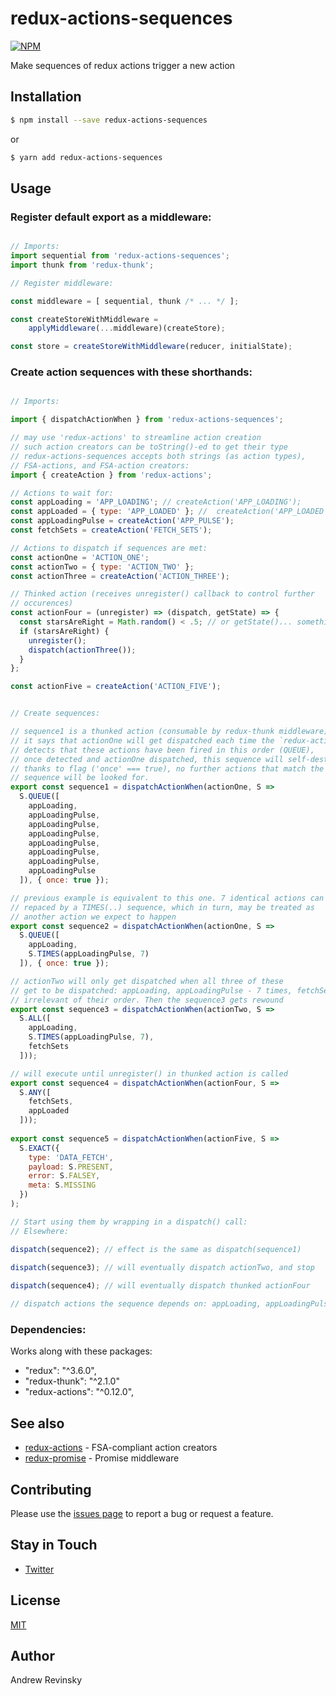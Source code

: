# redux-actions-sequences

[![NPM](https://nodei.co/npm/redux-actions-sequences.png?downloads=true&stars=true)](https://nodei.co/npm/redux-actions-sequences/)

Make sequences of redux actions trigger a new action

## Installation

```bash
$ npm install --save redux-actions-sequences
```

or

```bash
$ yarn add redux-actions-sequences
```

## Usage

### Register default export as a middleware:

```js

// Imports:
import sequential from 'redux-actions-sequences';
import thunk from 'redux-thunk';

// Register middleware:

const middleware = [ sequential, thunk /* ... */ ];

const createStoreWithMiddleware =
    applyMiddleware(...middleware)(createStore);

const store = createStoreWithMiddleware(reducer, initialState);

```

### Create action sequences with these shorthands:


```js

// Imports:

import { dispatchActionWhen } from 'redux-actions-sequences';

// may use 'redux-actions' to streamline action creation
// such action creators can be toString()-ed to get their type
// redux-actions-sequences accepts both strings (as action types), 
// FSA-actions, and FSA-action creators:
import { createAction } from 'redux-actions';

// Actions to wait for:
const appLoading = 'APP_LOADING'; // createAction('APP_LOADING');
const appLoaded = { type: 'APP_LOADED' }; //  createAction('APP_LOADED');
const appLoadingPulse = createAction('APP_PULSE');
const fetchSets = createAction('FETCH_SETS');

// Actions to dispatch if sequences are met:
const actionOne = 'ACTION_ONE';
const actionTwo = { type: 'ACTION_TWO' };
const actionThree = createAction('ACTION_THREE');

// Thinked action (receives unregister() callback to control further
// occurences)
const actionFour = (unregister) => (dispatch, getState) => {
  const starsAreRight = Math.random() < .5; // or getState()... something
  if (starsAreRight) {
    unregister();
    dispatch(actionThree());
  }
};

const actionFive = createAction('ACTION_FIVE');


// Create sequences: 

// sequence1 is a thunked action (consumable by redux-thunk middleware)
// it says that actionOne will get dispatched each time the `redux-actions-sequences`
// detects that these actions have been fired in this order (QUEUE),
// once detected and actionOne dispatched, this sequence will self-destruct
// thanks to flag ('once' === true), no further actions that match the 
// sequence will be looked for.
export const sequence1 = dispatchActionWhen(actionOne, S => 
  S.QUEUE([
    appLoading,
    appLoadingPulse,
    appLoadingPulse,
    appLoadingPulse,
    appLoadingPulse,
    appLoadingPulse,
    appLoadingPulse,
    appLoadingPulse
  ]), { once: true });

// previous example is equivalent to this one. 7 identical actions can be
// repaced by a TIMES(..) sequence, which in turn, may be treated as 
// another action we expect to happen
export const sequence2 = dispatchActionWhen(actionOne, S =>
  S.QUEUE([
    appLoading,
    S.TIMES(appLoadingPulse, 7)
  ]), { once: true });

// actionTwo will only get dispatched when all three of these
// get to be dispatched: appLoading, appLoadingPulse - 7 times, fetchSets
// irrelevant of their order. Then the sequence3 gets rewound
export const sequence3 = dispatchActionWhen(actionTwo, S => 
  S.ALL([
    appLoading,
    S.TIMES(appLoadingPulse, 7),
    fetchSets
  ]));

// will execute until unregister() in thunked action is called
export const sequence4 = dispatchActionWhen(actionFour, S => 
  S.ANY([
    fetchSets,
    appLoaded
  ]));
  
export const sequence5 = dispatchActionWhen(actionFive, S => 
  S.EXACT({
    type: 'DATA_FETCH',
    payload: S.PRESENT,
    error: S.FALSEY,
    meta: S.MISSING
  })
);

// Start using them by wrapping in a dispatch() call:
// Elsewhere:

dispatch(sequence2); // effect is the same as dispatch(sequence1) 

dispatch(sequence3); // will eventually dispatch actionTwo, and stop
 
dispatch(sequence4); // will eventually dispatch thunked actionFour

// dispatch actions the sequence depends on: appLoading, appLoadingPulse, fetchSets, appLoaded

```

### Dependencies:

Works along with these packages:

* "redux": "^3.6.0",
* "redux-thunk": "^2.1.0"
* "redux-actions": "^0.12.0",


## See also

- [redux-actions](https://github.com/acdlite/redux-actions) - FSA-compliant action creators
- [redux-promise](https://github.com/acdlite/redux-promise) - Promise middleware

## Contributing

Please use the [issues page](https://github.com/AndrewRevinsky/redux-actions-sequences/issues) to report a bug or request a feature.


## Stay in Touch

* [Twitter](https://twitter.com/andrevinsky)

## License

[MIT](LICENSE)

## Author

Andrew Revinsky